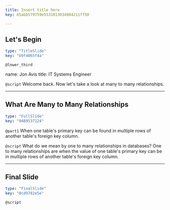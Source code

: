```yaml
---
title: Insert title here
key: 65abb579759e5531013034984211ff50

---
```

## Let's Begin

```yaml
type: "TitleSlide"
key: "b9f4065f4a"
```

`@lower_third`

name: Jon Avis
title: IT Systems Engineer


`@script`
Welcome back. Now let's take a look at many to many relationships.


---
## What Are Many to Many Relationships

```yaml
type: "FullSlide"
key: "9489537124"
```

`@part1`
When one table's primary key can be found in multiple rows of another table's foreign key column.


`@script`
What do we mean by one to many relationships in databases? One to many relationships are when the value of one table's primary key can be in multiple rows of another table's foreign key column.


---
## Final Slide

```yaml
type: "FinalSlide"
key: "0cd9782e5e"
```

`@script`


